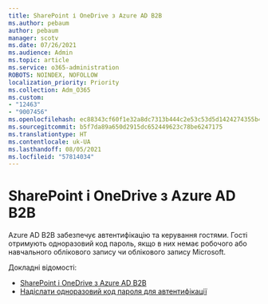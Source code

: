```yaml
---
title: SharePoint і OneDrive з Azure AD B2B
ms.author: pebaum
author: pebaum
manager: scotv
ms.date: 07/26/2021
ms.audience: Admin
ms.topic: article
ms.service: o365-administration
ROBOTS: NOINDEX, NOFOLLOW
localization_priority: Priority
ms.collection: Adm_O365
ms.custom:
- "12463"
- "9007456"
ms.openlocfilehash: ec88343cf60f1e32a8dc7313b444c2e53c53d5d1424274355b4c96042f0dc629
ms.sourcegitcommit: b5f7da89a650d2915dc652449623c78be6247175
ms.translationtype: HT
ms.contentlocale: uk-UA
ms.lasthandoff: 08/05/2021
ms.locfileid: "57814034"
---
```

# <a name="sharepoint-and-onedrive-integration-with-azure-ad-b2b"></a>SharePoint і OneDrive з Azure AD B2B

Azure AD B2B забезпечує автентифікацію та керування гостями. Гості отримують одноразовий код пароль, якщо в них немає робочого або навчального облікового запису чи облікового запису Microsoft.

Докладні відомості: 

- [SharePoint і OneDrive з Azure AD B2B](/sharepoint/sharepoint-azureb2b-integration)
- [Надіслати одноразовий код пароля для автентифікації](/azure/active-directory/external-identities/one-time-passcode)

